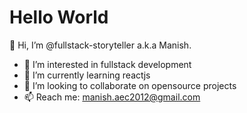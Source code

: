 # Hello World

👋 Hi, I’m @fullstack-storyteller a.k.a Manish.

- 👀 I’m interested in fullstack development
- 🌱 I’m currently learning reactjs
- 💞️ I’m looking to collaborate on opensource projects
- 📫 Reach me: manish.aec2012@gmail.com

<!---
fullstack-storyteller/fullstack-storyteller is a ✨ special ✨ repository because its `README.md` (this file) appears on your GitHub profile.
You can click the Preview link to take a look at your changes.
--->
